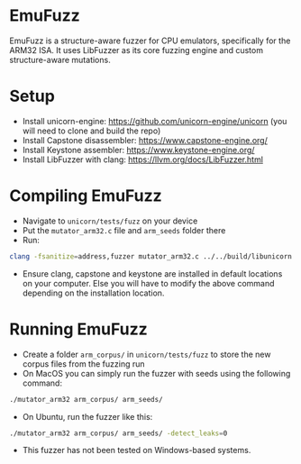 # EmuFuzz

EmuFuzz is a structure-aware fuzzer for CPU emulators, specifically for the ARM32 ISA. It uses LibFuzzer as its core fuzzing engine and custom structure-aware mutations. 

# Setup
- Install unicorn-engine: https://github.com/unicorn-engine/unicorn (you will need to clone and build the repo)
- Install Capstone disassembler: https://www.capstone-engine.org/
- Install Keystone assembler: https://www.keystone-engine.org/
- Install LibFuzzer with clang: https://llvm.org/docs/LibFuzzer.html 

# Compiling EmuFuzz
- Navigate to `unicorn/tests/fuzz` on your device
- Put the `mutator_arm32.c` file and `arm_seeds` folder there
- Run:

```bash
clang -fsanitize=address,fuzzer mutator_arm32.c ../../build/libunicorn.a -I../../include -o mutator_arm32 -lcapstone -lkeystone -DCUSTOM_MUTATOR
```

- Ensure clang, capstone and keystone are installed in default locations on your computer. Else you will have to modify the above command depending on the installation location.

# Running EmuFuzz
- Create a folder `arm_corpus/` in `unicorn/tests/fuzz` to store the new corpus files from the fuzzing run
- On MacOS you can simply run the fuzzer with seeds using the following command:

```bash
./mutator_arm32 arm_corpus/ arm_seeds/
```

- On Ubuntu, run the fuzzer like this:

```bash
./mutator_arm32 arm_corpus/ arm_seeds/ -detect_leaks=0
```

- This fuzzer has not been tested on Windows-based systems. 